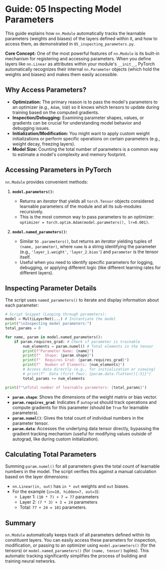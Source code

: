 # Guide: 05 Inspecting Model Parameters

This guide explains how `nn.Module` automatically tracks the learnable parameters (weights and biases) of the layers defined within it, and how to access them, as demonstrated in `05_inspecting_parameters.py`.

**Core Concept:** One of the most powerful features of `nn.Module` is its built-in mechanism for registering and accessing parameters. When you define layers like `nn.Linear` as attributes within your module's `__init__`, PyTorch automatically recognizes their internal `nn.Parameter` objects (which hold the weights and biases) and makes them easily accessible.

## Why Access Parameters?

- **Optimization:** The primary reason is to pass the model's parameters to an optimizer (e.g., `Adam`, `SGD`) so it knows which tensors to update during training based on the computed gradients.
- **Inspection/Debugging:** Examining parameter shapes, values, or gradients can be crucial for understanding model behavior and debugging issues.
- **Initialization/Modification:** You might want to apply custom weight initializations or perform specific operations on certain parameters (e.g., weight decay, freezing layers).
- **Model Size:** Counting the total number of parameters is a common way to estimate a model's complexity and memory footprint.

## Accessing Parameters in PyTorch

`nn.Module` provides convenient methods:

1. **`model.parameters()`:**

    - Returns an _iterator_ that yields all `torch.Tensor` objects considered learnable parameters of the module and all its sub-modules recursively.
    - This is the most common way to pass parameters to an optimizer: `optimizer = torch.optim.Adam(model.parameters(), lr=0.001)`.

2. **`model.named_parameters()`:**
    - Similar to `.parameters()`, but returns an _iterator_ yielding tuples of `(name, parameter)`, where `name` is a string identifying the parameter (e.g., `'layer_1.weight'`, `'layer_2.bias'`) and `parameter` is the tensor itself.
    - Useful when you need to identify specific parameters for logging, debugging, or applying different logic (like different learning rates for different layers).

## Inspecting Parameter Details

The script uses `named_parameters()` to iterate and display information about each parameter:

```python
# Script Snippet (Looping through parameters):
model = MultiLayerNet(...) # Instantiate the model
print("\nInspecting model parameters:")
total_params = 0

for name, param in model.named_parameters():
    if param.requires_grad: # Check if parameter is trainable
        num_elements = param.numel() # Total elements in the tensor
        print(f"Parameter Name: {name}")
        print(f"  Shape: {param.shape}")
        print(f"  Requires Grad: {param.requires_grad}")
        print(f"  Number of Elements: {num_elements}")
        # Access data directly (e.g., for initialization or viewing)
        # print(f"  Data (first few): {param.data.flatten()[:5]}")
        total_params += num_elements

print(f"\nTotal number of learnable parameters: {total_params}")
```

- **`param.shape`**: Shows the dimensions of the weight matrix or bias vector.
- **`param.requires_grad`**: Indicates if `autograd` should track operations and compute gradients for this parameter (should be `True` for learnable parameters).
- **`param.numel()`**: Gives the total count of individual numbers in the parameter tensor.
- **`param.data`**: Accesses the underlying data tensor directly, bypassing the gradient tracking mechanism (useful for modifying values outside of autograd, like during custom initialization).

## Calculating Total Parameters

Summing `param.numel()` for all parameters gives the total count of learnable numbers in the model. The script verifies this against a manual calculation based on the layer dimensions:

- `nn.Linear(in, out)` has `in * out` weights and `out` biases.
- For the example (`in=10, hidden=7, out=3`):
  - Layer 1: `(10 * 7) + 7 = 77` parameters
  - Layer 2: `(7 * 3) + 3 = 24` parameters
  - Total: `77 + 24 = 101` parameters.

## Summary

`nn.Module` automatically keeps track of all parameters defined within its constituent layers. You can easily access these parameters for inspection, modification, or passing to an optimizer using `model.parameters()` (for the tensors) or `model.named_parameters()` (for `(name, tensor)` tuples). This automatic tracking significantly simplifies the process of building and training neural networks.
